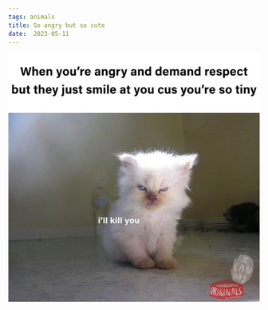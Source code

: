 ```yaml
---
tags: animals
title: So angry but so cute
date:  2023-05-11
---
```


![catangrycute.jpg](https://raw.githubusercontent.com/muneer78/muneer78.github.io/master/images/catangrycute.jpg)